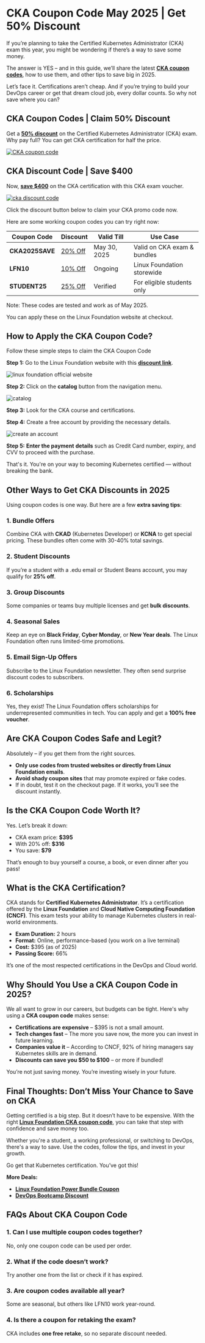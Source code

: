 # CKA Coupon Code May 2025 | Get 50% Discount

If you’re planning to take the Certified Kubernetes Administrator (CKA) exam this year, you might be wondering if there’s a way to save some money.

The answer is YES – and in this guide, we’ll share the latest [**CKA coupon codes**](https://www.awin1.com/cread.php?awinmid=85919&awinaffid=1602020), how to use them, and other tips to save big in 2025.

Let’s face it. Certifications aren’t cheap. And if you’re trying to build your DevOps career or get that dream cloud job, every dollar counts. So why not save where you can?

## CKA Coupon Codes | Claim 50% Discount

Get a [**50% discount**](https://www.awin1.com/cread.php?awinmid=85919&awinaffid=1602020) on the Certified Kubernetes Administrator (CKA) exam. Why pay full? You can get CKA certification for half the price.

[![CKA coupon code](https://github.com/user-attachments/assets/1dd7f2ac-631f-4804-a4c8-42969b0a30e5)
](https://www.awin1.com/cread.php?awinmid=85919&awinaffid=1602020)

## CKA Discount Code | Save $400

Now, [**save $400**](https://www.awin1.com/cread.php?awinmid=85919&awinaffid=1602020) on the CKA certification with this CKA exam voucher.

[![cka discount code](https://github.com/user-attachments/assets/c89e0851-aa35-4db8-b37f-9c44781fcf43)
](https://www.awin1.com/cread.php?awinmid=85919&awinaffid=1602020)

Click the discount button below to claim your CKA promo code now.

Here are some working coupon codes you can try right now:

| **Coupon Code** | **Discount** | **Valid Till** | **Use Case** |
| --- | --- | --- | --- |
| **CKA2025SAVE** | [20% Off](https://www.awin1.com/cread.php?awinmid=85919&awinaffid=1602020) | May 30, 2025 | Valid on CKA exam & bundles |
| **LFN10** | [10% Off](https://www.awin1.com/cread.php?awinmid=85919&awinaffid=1602020) | Ongoing | Linux Foundation storewide |
| **STUDENT25** | [25% Off](https://www.awin1.com/cread.php?awinmid=85919&awinaffid=1602020) | Verified | For eligible students only |

Note: These codes are tested and work as of May 2025.

You can apply these on the Linux Foundation website at checkout.

## How to Apply the CKA Coupon Code?

Follow these simple steps to claim the CKA Coupon Code

**Step 1:** Go to the Linux Foundation website with this [**discount link**](https://www.awin1.com/cread.php?awinmid=85919&awinaffid=1602020).

![linux foundation official website](https://github.com/user-attachments/assets/fc7b3915-5e46-410f-b78c-3dbb79df308c)

**Step 2:** Click on the **catalog** button from the navigation menu.

![catalog](https://github.com/user-attachments/assets/1e2dd9ff-81e7-4488-be58-83ed1e54c9da)

**Step 3:** Look for the CKA course and certifications.

**Step 4:** Create a free account by providing the necessary details.

![create an account](https://github.com/user-attachments/assets/03060525-d870-45e7-9526-879a9c6074ee)

**Step 5:** **Enter the payment** **details** such as Credit Card number, expiry, and CVV to proceed with the purchase.

That's it. You're on your way to becoming Kubernetes certified — without breaking the bank.

## Other Ways to Get CKA Discounts in 2025

Using coupon codes is one way. But here are a few **extra saving tips**:

### 1. Bundle Offers

Combine CKA with **CKAD** (Kubernetes Developer) or **KCNA** to get special pricing. These bundles often come with 30-40% total savings.

### 2. Student Discounts

If you’re a student with a .edu email or Student Beans account, you may qualify for **25% off**.

### 3. Group Discounts

Some companies or teams buy multiple licenses and get **bulk discounts**.

### 4. Seasonal Sales

Keep an eye on **Black Friday**, **Cyber Monday**, or **New Year deals**. The Linux Foundation often runs limited-time promotions.

### 5. Email Sign-Up Offers

Subscribe to the Linux Foundation newsletter. They often send surprise discount codes to subscribers.

### 6. Scholarships

Yes, they exist! The Linux Foundation offers scholarships for underrepresented communities in tech. You can apply and get a **100% free voucher**.

## Are CKA Coupon Codes Safe and Legit?

Absolutely – if you get them from the right sources.

- **Only use codes from trusted websites or directly from Linux Foundation emails**.
- **Avoid shady coupon sites** that may promote expired or fake codes.
- If in doubt, test it on the checkout page. If it works, you’ll see the discount instantly.

## Is the CKA Coupon Code Worth It?

Yes. Let’s break it down:

- CKA exam price: **$395**
- With 20% off: **$316**
- You save: **$79**

That’s enough to buy yourself a course, a book, or even dinner after you pass!

## What is the CKA Certification?

CKA stands for **Certified Kubernetes Administrator**. It’s a certification offered by the **Linux Foundation** and **Cloud Native Computing Foundation (CNCF)**. This exam tests your ability to manage Kubernetes clusters in real-world environments.

- **Exam Duration:** 2 hours
- **Format:** Online, performance-based (you work on a live terminal)
- **Cost:** $395 (as of 2025)
- **Passing Score:** 66%

It’s one of the most respected certifications in the DevOps and Cloud world.

## Why Should You Use a CKA Coupon Code in 2025?

We all want to grow in our careers, but budgets can be tight. Here's why using a **CKA coupon code** makes sense:

- **Certifications are expensive** – $395 is not a small amount.
- **Tech changes fast** – The more you save now, the more you can invest in future learning.
- **Companies value it** – According to CNCF, 92% of hiring managers say Kubernetes skills are in demand.
- **Discounts can save you $50 to $100** – or more if bundled!

You’re not just saving money. You’re investing wisely in your future.

## Final Thoughts: Don’t Miss Your Chance to Save on CKA

Getting certified is a big step. But it doesn’t have to be expensive. With the right [**Linux Foundation CKA coupon code**](https://github.com/jimzemlin/Linux-Foundation-coupon), you can take that step with confidence and save money too.

Whether you're a student, a working professional, or switching to DevOps, there's a way to save. Use the codes, follow the tips, and invest in your growth.

Go get that Kubernetes certification. You’ve got this!

**More Deals:**

- [**Linux Foundation Power Bundle Coupon**](https://github.com/jimzemlin/Linux-Foundation-coupon/blob/main/Deals/Linux%20Foundation%20Power%20Bundle%20Coupon%20%E2%80%93%20Get%2040%25%20Off.md)
- [**DevOps Bootcamp Discount**](https://github.com/jimzemlin/Linux-Foundation-coupon/blob/main/Deals/DevOps%20Bootcamp%20Discount%202025%20%7C%20Get%2030%25%20Off.md)

## FAQs About CKA Coupon Code

### 1. Can I use multiple coupon codes together?

No, only one coupon code can be used per order.

### 2. What if the code doesn’t work?

Try another one from the list or check if it has expired.

### 3. Are coupon codes available all year?

Some are seasonal, but others like LFN10 work year-round.

### 4. Is there a coupon for retaking the exam?

CKA includes **one free retake**, so no separate discount needed.
